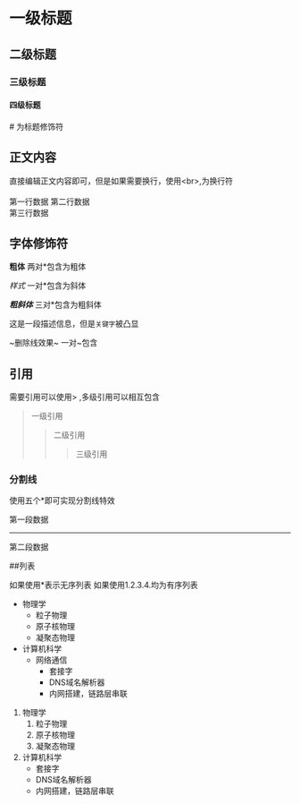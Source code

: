 # 一级标题
## 二级标题
### 三级标题
#### 四级标题
\# 为标题修饰符
## 正文内容
直接编辑正文内容即可，但是如果需要换行，使用\<br\>,为换行符<br><br>
第一行数据
第二行数据<br>
第三行数据
## 字体修饰符

**粗体** 两对\*包含为粗体

*样式* 一对\*包含为斜体

***粗斜体*** 三对\*包含为粗斜体

这是一段描述信息，但是`关键字`被凸显

~删除线效果~ 一对\~包含

## 引用

需要引用可以使用\> ,多级引用可以相互包含

> 一级引用
>> 二级引用
>>> 三级引用

### 分割线

使用五个\*即可实现分割线特效

第一段数据

*****

第二段数据

##列表

如果使用\*表示无序列表 如果使用1.2.3.4.均为有序列表

* 物理学
  * 粒子物理
  * 原子核物理
  * 凝聚态物理
* 计算机科学
  * 网络通信
    * 套接字
    * DNS域名解析器
    * 内网搭建，链路层串联

1. 物理学
   1. 粒子物理
   2. 原子核物理
   3. 凝聚态物理
2. 计算机科学
   * 套接字
   * DNS域名解析器
   * 内网搭建，链路层串联
